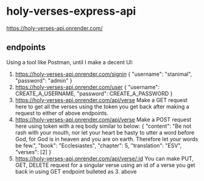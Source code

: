 # holy-verses-express-api
https://holy-verses-api.onrender.com/

## endpoints
Using a tool like Postman, until I make a decent UI:
1. https://holy-verses-api.onrender.com/signin
{
  "username": "stanimal",
  "password": "admin"
}
2. https://holy-verses-api.onrender.com/user
{
  "username": CREATE_A_USERNAME,
  "password": CREATE_A_PASSWORD
}
3. https://holy-verses-api.onrender.com/api/verse 
Make a GET request here to get all the verses using the token you get back after making a request to either of above endpoints.
4. https://holy-verses-api.onrender.com/api/verse
Make a POST request here using token with a req body similar to below:
{
  "content": "Be not rash with your mouth, nor let your heart be hasty to utter a word before God, for God is in heaven and you are on earth. Therefore let your words be few.",
  "book": "Ecclesiastes",
  "chapter": 5,
  "translation": "ESV",
  "verses": [2]
}
5. https://holy-verses-api.onrender.com/api/verse/:id
You can make PUT, GET, DELETE request for a singular verse using an id of a verse you get back in using GET endpoint bulleted as 3. above
